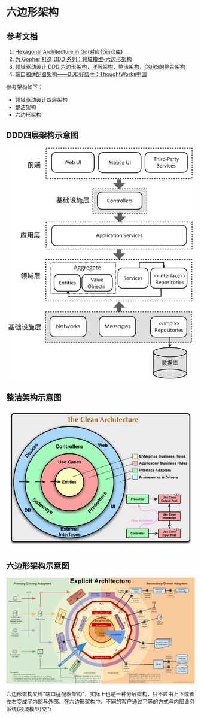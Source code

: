 # 六边形架构

## 参考文档

1. [Hexagonal Architecture in Go](https://medium.com/@matiasvarela/hexagonal-architecture-in-go-cfd4e436faa3)([对应代码仓库](https://github.com/matiasvarela/minesweeper-hex-arch-sample))
2. [为 Gopher 打造 DDD 系列：领域模型-六边形架构](https://mp.weixin.qq.com/s/eggKfDHkSJDpidzufSrdaQ)
3. [领域驱动设计 DDD,六边形架构，洋葱架构，整洁架构，CQRS的整合架构](https://mp.weixin.qq.com/s/h_sffHiaWZEg5qxbJymPSw)
4. [端口和适配器架构——DDD好帮手：ThoughtWorks中国](https://zhuanlan.zhihu.com/p/77311830)

参考架构如下：

* 领域驱动设计四层架构
* 整洁架构
* 六边形架构

## DDD四层架构示意图

![DDD四层架构示意图](../assets/DDD四层架构示意图.png)

## 整洁架构示意图

![整洁架构示意图](../assets/整洁架构示意图.png)

## 六边形架构示意图

![六边形架构示意图](../assets/六边形架构示意图.jpg)

六边形架构又称"端口适配器架构"，实际上也是一种分层架构，只不过由上下或者左右变成了内部与外部。在六边形架构中，不同的客户通过平等的方式与内部业务系统(领域模型)交互